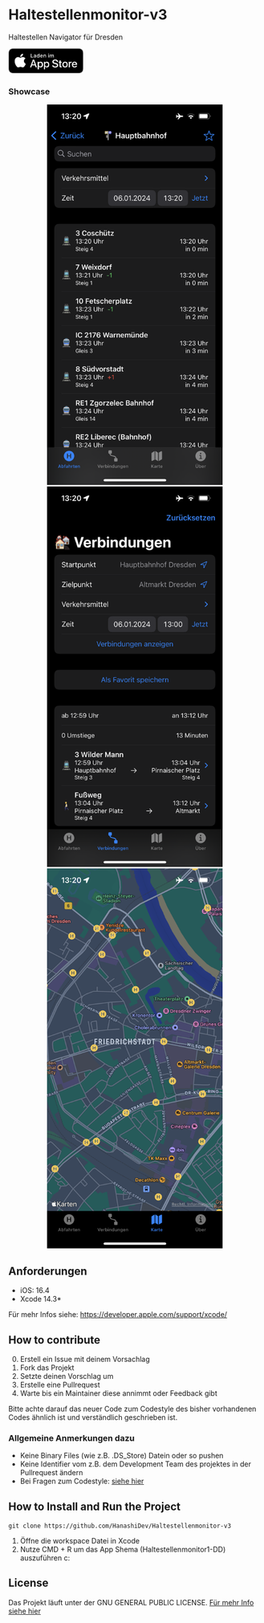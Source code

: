 # Haltestellenmonitor-v3
Haltestellen Navigator für Dresden

[<img src="images/appstoreImage.svg" height="50">](https://apps.apple.com/de/app/haltestellenmonitor-dresden/id1266844674)

### Showcase
<p align="center">
  <img src="images/example1.PNG" width="350">
  <img src="images/example2.png" width="350">
  <img src="images/example3.png" width="350">
</p>

## Anforderungen
* iOS: 16.4
* Xcode 14.3*

Für mehr Infos siehe: https://developer.apple.com/support/xcode/

## How to contribute
0. Erstell ein Issue mit deinem Vorsachlag
1. Fork das Projekt
2. Setzte deinen Vorschlag um
3. Erstelle eine Pullrequest
4. Warte bis ein Maintainer diese annimmt oder Feedback gibt

Bitte achte darauf das neuer Code zum Codestyle des bisher vorhandenen Codes ähnlich ist und verständlich geschrieben ist. 

### Allgemeine Anmerkungen dazu 
* Keine Binary Files (wie z.B. .DS_Store) Datein oder so pushen
* Keine Identifier vom z.B. dem Development Team des projektes in der Pullrequest ändern
* Bei Fragen zum Codestyle: [siehe hier](https://google.github.io/swift/)

## How to Install and Run the Project
```
git clone https://github.com/HanashiDev/Haltestellenmonitor-v3
```

1. Öffne die workspace Datei in Xcode
2. Nutze CMD + R um das App Shema (Haltestellenmonitor1-DD) auszuführen c:


## License
Das Projekt läuft unter der GNU GENERAL PUBLIC LICENSE. [Für mehr Info siehe hier](/LICENCES.md)